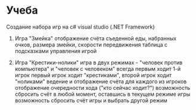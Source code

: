 # Учеба

Создание набора игр на c# visual studio (.NET Framework) 

1. Игра "Змейка"
отображение счёта съеденной еды, набранных очков, размера змейки, скорости передвижения
таблица с подсказками управления игрой

2. Игра "Крестики-нолики"
игра в двух режимах - "человек против компьютера" и "человек с человеком"
всегда первым ходит 1-й игрок
первый игрок ходит "крестиками", второй игрок ходит "ноликами"
ведение и отображение счёта для каждого из игроков
отображение очередности хода ("кто сейчас ходит?")
возможность сбросить счёт в любой момент, оставшись в текущем режиме игры
возможность сбросить счёт игры и выбрать другой режим
